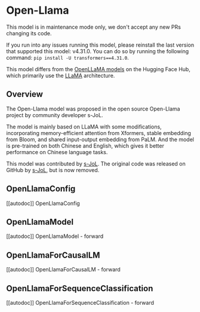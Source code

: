 <!--Copyright 2023 The HuggingFace Team. All rights reserved.

Licensed under the Apache License, Version 2.0 (the "License"); you may not use this file except in compliance with
the License. You may obtain a copy of the License at

http://www.apache.org/licenses/LICENSE-2.0

Unless required by applicable law or agreed to in writing, software distributed under the License is distributed on
an "AS IS" BASIS, WITHOUT WARRANTIES OR CONDITIONS OF ANY KIND, either express or implied. See the License for the
specific language governing permissions and limitations under the License.

⚠️ Note that this file is in Markdown but contain specific syntax for our doc-builder (similar to MDX) that may not be
rendered properly in your Markdown viewer.

-->

# Open-Llama

<Tip warning={true}>

This model is in maintenance mode only, we don't accept any new PRs changing its code.

If you run into any issues running this model, please reinstall the last version that supported this model: v4.31.0.
You can do so by running the following command: `pip install -U transformers==4.31.0`.

</Tip>

<Tip warning={true}>

This model differs from the [OpenLLaMA models](https://hf-mirror.com/models?search=openllama) on the Hugging Face Hub, which primarily use the [LLaMA](llama) architecture.

</Tip>

## Overview

The Open-Llama model was proposed in the open source Open-Llama project by community developer s-JoL.

The model is mainly based on LLaMA with some modifications, incorporating memory-efficient attention from Xformers, stable embedding from Bloom, and shared input-output embedding from PaLM.
And the model is pre-trained on both Chinese and English, which gives it better performance on Chinese language tasks.

This model was contributed by [s-JoL](https://hf-mirror.com/s-JoL).
The original code was released on GitHub by [s-JoL](https://github.com/s-JoL), but is now removed.

## OpenLlamaConfig

[[autodoc]] OpenLlamaConfig

## OpenLlamaModel

[[autodoc]] OpenLlamaModel
    - forward

## OpenLlamaForCausalLM

[[autodoc]] OpenLlamaForCausalLM
    - forward

## OpenLlamaForSequenceClassification

[[autodoc]] OpenLlamaForSequenceClassification
    - forward
